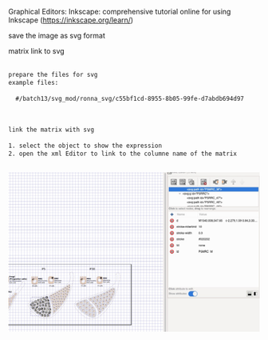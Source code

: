 



Graphical Editors:
  Inkscape: 
  comprehensive tutorial online for using Inkscape (https://inkscape.org/learn/)

save the image as svg format




matrix link to svg

```{r pressure, echo=FALSE}

prepare the files for svg 
example files:
  
  #/batch13/svg_mod/ronna_svg/c55bf1cd-8955-8b05-99fe-d7abdb694d97
  
```




```{}

link the matrix with svg

1. select the object to show the expression
2. open the xml Editor to link to the columne name of the matrix


```
<img src="https://github.com/songeric1107/Host_data_on_gEAR/blob/main/img/add_link_to_svg1.jpg">


